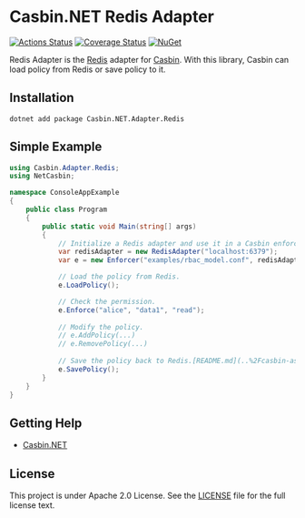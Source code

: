 # Casbin.NET Redis Adapter

[![Actions Status](https://github.com/casbin-net/Redis-Adapter/workflows/Build/badge.svg)](https://github.com/casbin-net/Redis-Adapter/actions)
[![Coverage Status](https://coveralls.io/repos/github/casbin-net/Redis-Adapter/badge.svg?branch=master)](https://coveralls.io/github/casbin-net/Redis-Adapter?branch=master)
[![NuGet](https://buildstats.info/nuget/Casbin.NET.Adapter.Redis)](https://www.nuget.org/packages/Casbin.NET.Adapter.Redis)

Redis Adapter is the [Redis](https://redis.io/) adapter for [Casbin](https://github.com/casbin/casbin). With this library, Casbin can load policy from Redis or save policy to it.

## Installation

```
dotnet add package Casbin.NET.Adapter.Redis
```

## Simple Example

```csharp
using Casbin.Adapter.Redis;
using NetCasbin;

namespace ConsoleAppExample
{
    public class Program
    {
        public static void Main(string[] args)
        {
            // Initialize a Redis adapter and use it in a Casbin enforcer:
            var redisAdapter = new RedisAdapter("localhost:6379");
            var e = new Enforcer("examples/rbac_model.conf", redisAdapter);

            // Load the policy from Redis.
            e.LoadPolicy();

            // Check the permission.
            e.Enforce("alice", "data1", "read");
            
            // Modify the policy.
            // e.AddPolicy(...)
            // e.RemovePolicy(...)
    
            // Save the policy back to Redis.[README.md](..%2Fcasbin-aspnetcore%2FREADME.md)
            e.SavePolicy();
        }
    }
}
```

## Getting Help

- [Casbin.NET](https://github.com/casbin/Casbin.NET)

## License

This project is under Apache 2.0 License. See the [LICENSE](LICENSE) file for the full license text.
